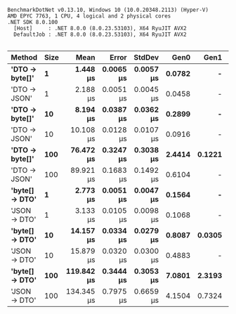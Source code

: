 ```

BenchmarkDotNet v0.13.10, Windows 10 (10.0.20348.2113) (Hyper-V)
AMD EPYC 7763, 1 CPU, 4 logical and 2 physical cores
.NET SDK 8.0.100
  [Host]     : .NET 8.0.0 (8.0.23.53103), X64 RyuJIT AVX2
  DefaultJob : .NET 8.0.0 (8.0.23.53103), X64 RyuJIT AVX2


```
| Method         | Size | Mean       | Error     | StdDev    | Gen0   | Gen1   | Allocated |
|--------------- |----- |-----------:|----------:|----------:|-------:|-------:|----------:|
| **&#39;DTO → byte[]&#39;** | **1**    |   **1.448 μs** | **0.0065 μs** | **0.0057 μs** | **0.0782** |      **-** |    **1320 B** |
| &#39;DTO → JSON&#39;   | 1    |   2.188 μs | 0.0051 μs | 0.0045 μs | 0.0458 |      - |     776 B |
| **&#39;DTO → byte[]&#39;** | **10**   |   **8.194 μs** | **0.0387 μs** | **0.0362 μs** | **0.2899** |      **-** |    **4920 B** |
| &#39;DTO → JSON&#39;   | 10   |  10.108 μs | 0.0128 μs | 0.0107 μs | 0.0916 |      - |    1712 B |
| **&#39;DTO → byte[]&#39;** | **100**  |  **76.472 μs** | **0.3247 μs** | **0.3038 μs** | **2.4414** | **0.1221** |   **40968 B** |
| &#39;DTO → JSON&#39;   | 100  |  89.921 μs | 0.1683 μs | 0.1492 μs | 0.6104 |      - |   11288 B |
| **&#39;byte[] → DTO&#39;** | **1**    |   **2.773 μs** | **0.0051 μs** | **0.0047 μs** | **0.1564** |      **-** |    **2672 B** |
| &#39;JSON → DTO&#39;   | 1    |   3.133 μs | 0.0105 μs | 0.0098 μs | 0.1068 |      - |    1800 B |
| **&#39;byte[] → DTO&#39;** | **10**   |  **14.157 μs** | **0.0334 μs** | **0.0279 μs** | **0.8087** | **0.0305** |   **13592 B** |
| &#39;JSON → DTO&#39;   | 10   |  15.879 μs | 0.0320 μs | 0.0300 μs | 0.4883 |      - |    8488 B |
| **&#39;byte[] → DTO&#39;** | **100**  | **119.842 μs** | **0.3444 μs** | **0.3053 μs** | **7.0801** | **2.3193** |  **118824 B** |
| &#39;JSON → DTO&#39;   | 100  | 134.345 μs | 0.7975 μs | 0.6659 μs | 4.1504 | 0.7324 |   73192 B |
